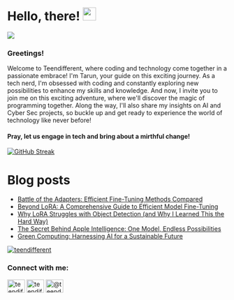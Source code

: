 # Hello, there! <img src="https://raw.githubusercontent.com/MartinHeinz/MartinHeinz/master/wave.gif" width="30px">
![](https://komarev.com/ghpvc/?username=teendifferent&color=brightgreen)

### Greetings! 
Welcome to Teendifferent, where coding and technology come together in a passionate embrace! I'm Tarun, your guide on this exciting journey. As a tech nerd, I'm obsessed with coding and constantly exploring new possibilities to enhance my skills and knowledge. And now, I invite you to join me on this exciting adventure, where we'll discover the magic of programming together. Along the way, I'll also share my insights on AI and Cyber Sec projects, so buckle up and get ready to experience the world of technology like never before!

#### Pray, let us engage in tech and bring about a mirthful change!

[![GitHub Streak](https://streak-stats.demolab.com?user=teendifferent&theme=tokyonight&hide_border=true&background=EB545400)](https://git.io/streak-stats)

# Blog posts

<!-- BLOG-POST-LIST:START -->
- [Battle of the Adapters: Efficient Fine-Tuning Methods Compared](https://medium.com/predict/battle-of-the-adapters-efficient-fine-tuning-methods-compared-e9fac9e4f10d?source=rss-9ecb664d87c1------2)
- [Beyond LoRA: A Comprehensive Guide to Efficient Model Fine-Tuning](https://medium.com/predict/beyond-lora-a-comprehensive-guide-to-efficient-model-fine-tuning-5983bb4899fb?source=rss-9ecb664d87c1------2)
- [Why LoRA Struggles with Object Detection &lpar;and Why I Learned This the Hard Way&rpar;](https://medium.com/predict/why-lora-struggles-with-object-detection-and-why-i-learned-this-the-hard-way-53a38cdf46d5?source=rss-9ecb664d87c1------2)
- [The Secret Behind Apple Intelligence: One Model, Endless Possibilities](https://medium.com/@teendifferent/the-secret-behind-apple-intelligence-one-model-endless-possibilities-833ad1b989af?source=rss-9ecb664d87c1------2)
- [Green Computing: Harnessing AI for a Sustainable Future](https://medium.com/@teendifferent/green-computing-harnessing-ai-for-a-sustainable-future-0626cc94efaa?source=rss-9ecb664d87c1------2)
<!-- BLOG-POST-LIST:END -->


<p align="left"> <a href="https://github.com/ryo-ma/github-profile-trophy"><img src="https://github-profile-trophy.vercel.app/?username=teendifferent&theme=dracula" alt="teendifferent" /></a> </p>

<h3 align="left">Connect with me:</h3>
<p align="left">
<a href="https://twitter.com/teendifferent2" target="blank"><img align="center" src="https://raw.githubusercontent.com/rahuldkjain/github-profile-readme-generator/master/src/images/icons/Social/twitter.svg" alt="teendifferent2" height="30" width="40" /></a>
<a href="https://instagram.com/teendifferent7" target="blank"><img align="center" src="https://raw.githubusercontent.com/rahuldkjain/github-profile-readme-generator/master/src/images/icons/Social/instagram.svg" alt="teendifferent7" height="30" width="40" /></a>
<a href="https://medium.com/@teendifferent7" target="blank"><img align="center" src="https://raw.githubusercontent.com/rahuldkjain/github-profile-readme-generator/master/src/images/icons/Social/medium.svg" alt="@teendifferent7" height="30" width="40" /></a>
</p>

<!--
**REDDITARUN/REDDITARUN** is a ✨ _special_ ✨ repository because its `README.md` (this file) appears on your GitHub profile.

Here are some ideas to get you started:

- 🔭 I’m currently working on ...
- 🌱 I’m currently learning ...
- 👯 I’m looking to collaborate on ...
- 🤔 I’m looking for help with ...
- 💬 Ask me about ...
- 📫 How to reach me: ...
- 😄 Pronouns: ...
- ⚡ Fun fact: ...
-->
